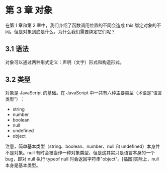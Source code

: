 # 第 3 章 对象

在第 1 章和第 2 章中，我们介绍了函数调用位置的不同会造成 this 绑定对象的不同。但是对象到底是什么，为什么我们需要绑定它们呢？

## 3.1 语法

对象可以通过两种形式定义：声明（文字）形式和构造形式。

## 3.2 类型

对象是 JavaScript 的基础。在 JavaScript 中一共有六种主要类型（术语是“语言类型”​）​：

- string
- number
- boolean
- null
- undefined
- object

注意，简单基本类型（string、boolean、number、null 和 undefined）本身并不是对象。null 有时会被当作一种对象类型，但是这其实只是语言本身的一个 bug，即对 null 执行 typeof null 时会返回字符串"object"。[插图]实际上，null 本身是基本类型。
